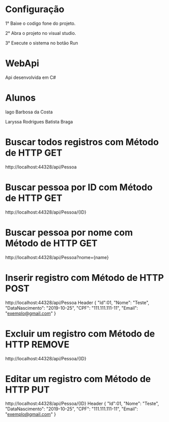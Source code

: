 # Configuração
1° Baixe o codigo fone do projeto.

2° Abra o projeto no visual studio.

3° Execute o sistema no botão Run


# WebApi
Api desenvolvida em C#

# Alunos
Iago Barbosa da Costa

Laryssa Rodrigues Batista Braga


# Buscar todos registros com Método de HTTP GET
http://localhost:44328/api/Pessoa

# Buscar pessoa por ID com Método de HTTP GET
http://localhost:44328/api/Pessoa/{ID}

# Buscar pessoa por nome com Método de HTTP GET
http://localhost:44328/api/Pessoa?nome={name}

# Inserir registro com Método de HTTP POST
http://localhost:44328/api/Pessoa
Header
{
  "Id":01,
  "Nome": "Teste",
  "DataNascimento": "2019-10-25",
  "CPF": "111.111.111-11",
  "Email": "exemplo@gmail.com"
}
# Excluir um registro com Método de HTTP REMOVE
http://localhost:44328/api/Pessoa/{ID}

# Editar um registro com Método de HTTP PUT
http://localhost:44328/api/Pessoa/{ID}
Header
{
  "Id":01,
  "Nome": "Teste",
  "DataNascimento": "2019-10-25",
  "CPF": "111.111.111-11",
  "Email": "exemplo@gmail.com"
}
